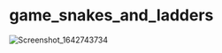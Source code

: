 ﻿# game_snakes_and_ladders

![Screenshot_1642743734](https://user-images.githubusercontent.com/39925526/150472561-591385e3-5a70-49c2-b781-0a39a649d583.png)
